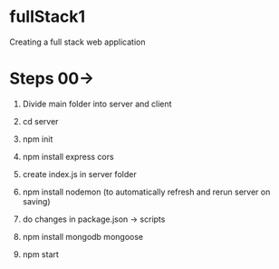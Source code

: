 # fullStack1
 Creating a full stack web application

# Steps 00->

1) Divide main folder into server and client

2) cd server

3) npm init

4) npm install express cors

5) create index.js in server folder

6) npm install nodemon (to automatically refresh and rerun server on saving)

7) do changes in package.json -> scripts

8) npm install mongodb mongoose

9) npm start
